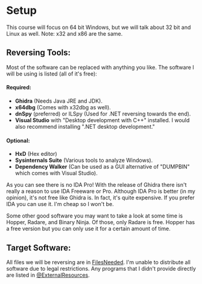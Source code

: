 # Setup
This course will focus on 64 bit Windows, but we will talk about 32 bit and Linux as well. Note: x32 and x86 are the same.

## Reversing Tools:
Most of the software can be replaced with anything you like. The software I will be using is listed (all of it's free):  
#### Required:
* **Ghidra** (Needs Java JRE and JDK).
* **x64dbg** (Comes with x32dbg as well).
* **dnSpy** (preferred) or ILSpy (Used for .NET reversing towards the end).
* **Visual Studio** with "Desktop development with C++" installed. I would also recommend installing ".NET desktop development."

#### Optional:
* **HxD** (Hex editor)
* **Sysinternals Suite** (Various tools to analyze Windows).
* **Dependency Walker** (Can be used as a GUI alternative of "DUMPBIN" which comes with Visual Studio).

As you can see there is no IDA Pro! With the release of Ghidra there isn't really a reason to use IDA Freeware or Pro. Although IDA Pro is better (in my opinion), it's not free like Ghidra is. In fact, it's quite expensive. If you prefer IDA you can use it. I'm cheap so I won't be.

Some other good software you may want to take a look at some time is Hopper, Radare, and Binary Ninja. Of those, only Radare is free. Hopper has a free version but you can only use it for a certain amount of time.

## Target Software:
All files we will be reversing are in [FilesNeeded](FilesNeeded). I'm unable to distribute all software due to legal restrictions. Any programs that I didn't provide directly are listed in [@ExternalResources](FilesNeeded/@ExternalResources.txt).
